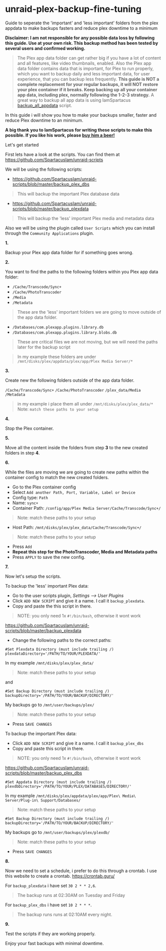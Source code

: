 # unraid-plex-backup-fine-tuning
Guide to seperate the 'important' and 'less important' folders from the plex appdata to make backups fasters and reduce plex downtime to a minimum


**Disclaimer: I am not responsible for any possible data loss by following this guide. Use at your own risk. 
This backup method has been tested by several users and confirmed working.**


> The Plex app data folder can get rather big if you have a lot of content and all features, like video thumbnails, enabled. 
Also the Plex app data folder contains data that is important, for Plex to run properly, which you want to backup daily and less important data, for user experience, that you can backup less frequently.
> **This guide is NOT a complete replacement for your regular backups, it will NOT restore your plex container if it breaks. Keep backing up all your container app data, including plex, normally following the 1-2-3 strategy.** 
> A great way to backup all app data is using IamSpartacus [backup_all_appdata](https://github.com/SpartacusIam/unraid-scripts/blob/master/backup_all_appdata) script.

In this guide i will show you how to make your backups smaller, faster and reduce Plex downtime to an minimum.

**A big thank you to IamSpartacus for writing these scripts to make this possible. If you like his work, please [buy him a beer!](https://www.buymeacoffee.com/iamspartacus)**

Let's get started

First lets have a look at the scripts. You can find them at https://github.com/SpartacusIam/unraid-scripts

We will be using the following scripts:

- https://github.com/SpartacusIam/unraid-scripts/blob/master/backup_plex_dbs 

> This will backup the important Plex database data

- https://github.com/SpartacusIam/unraid-scripts/blob/master/backup_plexdata 

> This will backup the 'less' important Plex media and metadata data

Also we will be using the plugin called `User Scripts` which you can install through the `Community Applications` plugin. 

**1.** 

Backup your Plex app data folder for if something goes wrong.

**2.**

You want to find the paths to the following folders within you Plex app data folder:
- `/Cache/Transcode/Sync+`
- `/Cache/PhotoTranscoder`
- `/Media`
- `/Metadata`

> These are the 'less' important folders we are going to move outside of the
> app data folder.

- `/Databases/com.plexapp.plugins.library.db`
- `/Databases/com.plexapp.plugins.library.blobs.db`

> These are critical files we are not moving, but we will need the paths
> later for the backup script

> In my example these folders are under
> `/mnt/disks/plex/appdata/plex/app/Plex Media Server/*`

**3.**

Create new the following folders outside of the app data folder.

`/Cache/Transcode/Sync+`
`/Cache/PhotoTranscoder`
`/plex_data/Media`
`/Metadata`

> in my example i place them all under `/mnt/disks/plex/plex_data/*`
> Note: `match these paths to your setup`

**4.**

Stop the Plex container.

**5.**

Move all the content inside the folders from step **3** to the new created folders in step **4**.

**6.**

While the files are moving we are going to create new paths within the container config to match the new created folders.

- Go to the Plex container config
- Select `Add another Path, Port, Variable, Label or Device`
- Config type: `Path`
- Name: `sync+`
- Container Path: `/config/app/Plex Media Server/Cache/Transcode/Sync+/ `

> Note: match these paths to your setup

- Host Path: `/mnt/disks/plex/plex_data/Cache/Transcode/Sync+/ `

> Note: match these paths to your setup

- Press `Add`
- **Repeat this step for the PhotoTranscoder, Media and Metadata paths**
- Press `APPLY` to save the new config.

**7.**

Now let's setup the scripts.

To backup the 'less' important Plex data:

- Go to the user scripts plugin, *Settings --> User Plugins*
- Click `ADD NEW SCRIPT` and give it a name. I call it `backup_plexdata`.
- Copy and paste the this script in there. 

> NOTE: you only need 1x `#!/bin/bash`, otherwise it wont work

https://github.com/SpartacusIam/unraid-scripts/blob/master/backup_plexdata

- Change the following paths to the correct paths:

 `#Set Plexdata Directory (must include trailing /)
plexdataDirectory='/PATH/TO/YOUR/PLEXDATA/'`

In my example `/mnt/disks/plex/plex_data/ `

> Note: match these paths to your setup

and 

 
`#Set Backup Directory (must include trailing /) 
backupDirectory='/PATH/TO/YOUR/BACKUP/DIRECTORY/' `

My backups go to `/mnt/user/backups/plex/`

> Note: match these paths to your setup

- Press `SAVE CHANGES`

To backup the important Plex data:

- Click `ADD NEW SCRIPT` and give it a name. I call it `backup_plex_dbs`
- Copy and paste this script in there. 

> NOTE: you only need 1x `#!/bin/bash`, otherwise it wont work
 
https://github.com/SpartacusIam/unraid-scripts/blob/master/backup_plex_dbs

`#Set Appdata Directory (must include trailing /)
plexdbDirectory='/PATH/TO/YOUR/PLEX/DATABASES/DIRECTORY/'`

In my example `/mnt/disks/plex/appdata/plex/app/Plex\ Media\ Server/Plug-in\ Support/Databases/`

> Note: match these paths to your setup

`#Set Backup Directory (must include trailing /)
backupDirectory='/PATH/TO/YOUR/BACKUP/DIRECTORY/'`

My backups go to `/mnt/user/backups/plex/plexdb/`

> Note: match these paths to your setup

- Press `SAVE CHANGES`

**8.**

Now we need to set a schedule, i prefer to do this through a crontab. I use this website to create a crontab. https://crontab.guru/

For `backup_plexdata` i have set `30 2 * * 2,6`. 

> The backup runs at 02:30AM on Tuesday and Friday

For `backup_plex_dbs` i have set `10 2 * * *`. 

> The backup runs runs at 02:10AM every night.

**9.**

Test the scripts if they are working properly.

Enjoy your fast backups with minimal downtime. 

